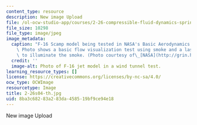 ```yaml
---
content_type: resource
description: New image Upload
file: /ol-ocw-studio-app/courses/2-26-compressible-fluid-dynamics-spring-2004/8ba3c68283a283da458519bf9ce94e18_2-26s04-th.jpg
file_size: 10298
file_type: image/jpeg
image_metadata:
  caption: "F-16 Scamp model being tested in NASA's Basic Aerodynamics Research Tunnel.\
    \ Photo shows a basic flow visualization test using smoke and a laser light sheet\
    \ to illuminate the smoke. (Photo courtesy of\_[NASA](http://grin.hq.nasa.gov/index.html).)"
  credit: ''
  image-alt: Photo of F-16 jet model in a wind tunnel test.
learning_resource_types: []
license: https://creativecommons.org/licenses/by-nc-sa/4.0/
ocw_type: OCWImage
resourcetype: Image
title: 2-26s04-th.jpg
uid: 8ba3c682-83a2-83da-4585-19bf9ce94e18
---
```

New image Upload